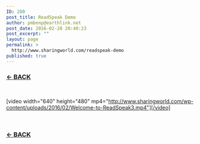```yaml
---
ID: 280
post_title: ReadSpeak Demo
author: pmbenp@earthlink.net
post_date: 2016-02-20 20:40:23
post_excerpt: ""
layout: page
permalink: >
  http://www.sharingworld.com/readspeak-demo
published: true
---
```

<h3><a href="http://www.sharingworld.com/?page_id=6"><strong>← BACK</strong></a></h3>
&nbsp;

[video width="640" height="480" mp4="http://www.sharingworld.com/wp-content/uploads/2016/02/Welcome-to-ReadSpeak3.mp4"][/video]

&nbsp;
<h3><a href="http://www.sharingworld.com/?page_id=6"><strong>← BACK</strong></a></h3>